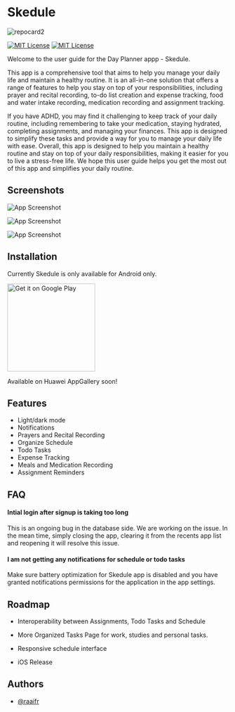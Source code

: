 
# Skedule

![repocard2](https://github.com/raaifr/SkeduleDocu/assets/76399197/4547d913-41a0-44b7-9208-f4127d7d4b69)

[![MIT License](https://img.shields.io/badge/Version-0.1-70c2b2)](https://choosealicense.com/licenses/mit/) [![MIT License](https://img.shields.io/badge/Release-Public_Beta-yellow)](https://choosealicense.com/licenses/mit/)

Welcome to the user guide for the Day Planner appp - Skedule.

This app is a comprehensive tool that aims to help you manage your daily life and maintain a healthy routine. It is an all-in-one solution that offers a range of features to help you stay on top of your responsibilities, including prayer and recital recording, to-do list creation and expense tracking, food and water intake recording, medication recording and assignment tracking.

If you have ADHD, you may find it challenging to keep track of your daily routine, including remembering to take your medication, staying hydrated, completing assignments, and managing your finances. This app is designed to simplify these tasks and provide a way for you to manage your daily life with ease.
Overall, this app is designed to help you maintain a healthy routine and stay on top of your daily responsibilities, making it easier for you to live a stress-free life. We hope this user guide helps you get the most out of this app and simplifies your daily routine.



## Screenshots

![App Screenshot](https://via.placeholder.com/468x300?text=App+Screenshot+Here)

![App Screenshot](https://via.placeholder.com/468x300?text=App+Screenshot+Here)

![App Screenshot](https://via.placeholder.com/468x300?text=App+Screenshot+Here)


## Installation

Currently Skedule is only available for Android only.

<a href='https://play.google.com/store/apps/details?id=mv.raaif.skedule&pcampaignid=pcampaignidMKT-Other-global-all-co-prtnr-py-PartBadge-Mar2515-1'><img alt='Get it on Google Play' src='https://play.google.com/intl/en_us/badges/static/images/badges/en_badge_web_generic.png' width="200" /></a>

Available on Huawei AppGallery soon!
    
## Features

- Light/dark mode
- Notifications
- Prayers and Recital Recording
- Organize Schedule
- Todo Tasks
- Expense Tracking
- Meals and Medication Recording
- Assignment Reminders


## FAQ

#### Intial login after signup is taking too long

This is an ongoing bug in the database side. We are working on the issue. In the mean time, simply closing the app, clearing it from the recents app list and reopening it will resolve this issue.

#### I am not getting any notifications for schedule or todo tasks

Make sure battery optimization for Skedule app is disabled and you have granted notifications permissions for the application in the app settings.


## Roadmap

- Interoperability between Assignments, Todo Tasks and Schedule

- More Organized Tasks Page for work, studies and personal tasks.

- Responsive schedule interface

- iOS Release


## Authors

- [@raaifr](https://github.com/raaifr)

